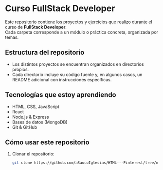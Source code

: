 # Curso FullStack Developer

Este repositorio contiene los proyectos y ejercicios que realizo durante el curso de **FullStack Developer**.  
Cada carpeta corresponde a un módulo o práctica concreta, organizada por temas.

## Estructura del repositorio

- Los distintos proyectos se encuentran organizados en directorios propios.
- Cada directorio incluye su código fuente y, en algunos casos, un README adicional con instrucciones específicas.

## Tecnologías que estoy aprendiendo

- HTML, CSS, JavaScript
- React
- Node.js & Express
- Bases de datos (MongoDB)
- Git & GitHub

## Cómo usar este repositorio

1. Clonar el repositorio:
   ```bash
   git clone https://github.com/aSaucoIglesias/HTML---Pinterest/tree/master
